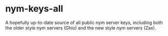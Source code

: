 # nym-keys-all
A hopefully up-to-date source of all public nym server keys, including both the older style
nym servers (Ghio) and the new style nym servers (Zax).
